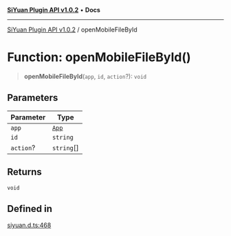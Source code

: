 [**SiYuan Plugin API v1.0.2**](../README.md) • **Docs**

---

[SiYuan Plugin API v1.0.2](../README.md) / openMobileFileById

# Function: openMobileFileById()

> **openMobileFileById**(`app`, `id`, `action`?): `void`

## Parameters

| Parameter | Type                       |
| --------- | -------------------------- |
| `app`     | [`App`](../classes/App.md) |
| `id`      | `string`                   |
| `action`? | `string`[]                 |

## Returns

`void`

## Defined in

[siyuan.d.ts:468](https://github.com/siyuan-note/petal/tree/main/siyuan.d.ts#L468)
